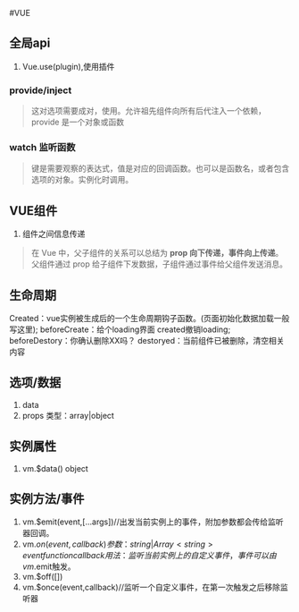  #VUE
 ## 全局api
 1. Vue.use(plugin),使用插件
 >
 ### provide/inject
 > 这对选项需要成对，使用。允许祖先组件向所有后代注入一个依赖，
 provide 是一个对象或函数
 ### watch 监听函数
 > 键是需要观察的表达式，值是对应的回调函数。也可以是函数名，或者包含选项的对象。实例化时调用。

 ## VUE组件
 1. 组件之间信息传递
 >在 Vue 中，父子组件的关系可以总结为 **prop 向下传递，事件向上传递**。父组件通过 prop 给子组件下发数据，子组件通过事件给父组件发送消息。
## 生命周期

Created：vue实例被生成后的一个生命周期钩子函数。(页面初始化数据加载一般写这里);
beforeCreate：给个loading界面 created撤销loading;
beforeDestory：你确认删除XX吗？
destoryed：当前组件已被删除，清空相关内容
## 选项/数据
1. data
2. props
类型：array<string>|object
## 实例属性
1. vm.$data() object
## 实例方法/事件
1. vm.$emit(event,[...args])//出发当前实例上的事件，附加参数都会传给监听器回调。
2. vm.$on(event,callback)
参数：{string|Array<string> event}
{function} callback
用法：监听当前实例上的自定义事件，事件可以由 vm.$emit触发。
3. vm.$off([])
4. vm.$once(event,callback)//监听一个自定义事件，在第一次触发之后移除监听器
